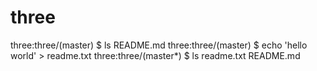 # three
three:three/(master) $ ls README.md
three:three/(master) $ echo 'hello world' > readme.txt
three:three/(master*) $ ls readme.txt README.md
